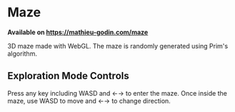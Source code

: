 # Maze

**Available on https://mathieu-godin.com/maze**

3D maze made with WebGL. The maze is randomly generated using Prim's algorithm.

## Exploration Mode Controls

Press any key including WASD and ←→ to enter the maze. Once inside the maze, use WASD to move and ←→ to change direction.
